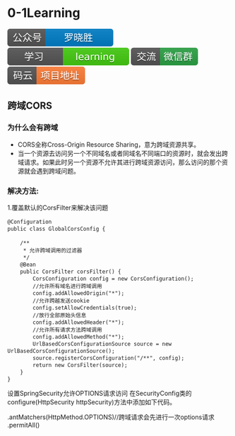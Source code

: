 # 0-1Learning

![alt text](../../static/common/svg/luoxiaosheng.svg "公众号")
![alt text](../../static/common/svg/luoxiaosheng_learning.svg "学习")
![alt text](../../static/common/svg/luoxiaosheng_wechat.svg "微信")
![alt text](../../static/common/svg/luoxiaosheng_gitee.svg "码云")

## 跨域CORS

### 为什么会有跨域
* CORS全称Cross-Origin Resource Sharing，意为跨域资源共享。
* 当一个资源去访问另一个不同域名或者同域名不同端口的资源时，就会发出跨域请求。如果此时另一个资源不允许其进行跨域资源访问，那么访问的那个资源就会遇到跨域问题。

### 解决方法:
1.覆盖默认的CorsFilter来解决该问题
~~~~
@Configuration
public class GlobalCorsConfig {

    /**
     * 允许跨域调用的过滤器
     */
    @Bean
    public CorsFilter corsFilter() {
        CorsConfiguration config = new CorsConfiguration();
        //允许所有域名进行跨域调用
        config.addAllowedOrigin("*");
        //允许跨越发送cookie
        config.setAllowCredentials(true);
        //放行全部原始头信息
        config.addAllowedHeader("*");
        //允许所有请求方法跨域调用
        config.addAllowedMethod("*");
        UrlBasedCorsConfigurationSource source = new UrlBasedCorsConfigurationSource();
        source.registerCorsConfiguration("/**", config);
        return new CorsFilter(source);
    }
}
~~~~

设置SpringSecurity允许OPTIONS请求访问
在SecurityConfig类的configure(HttpSecurity httpSecurity)方法中添加如下代码。

.antMatchers(HttpMethod.OPTIONS)//跨域请求会先进行一次options请求
.permitAll()

